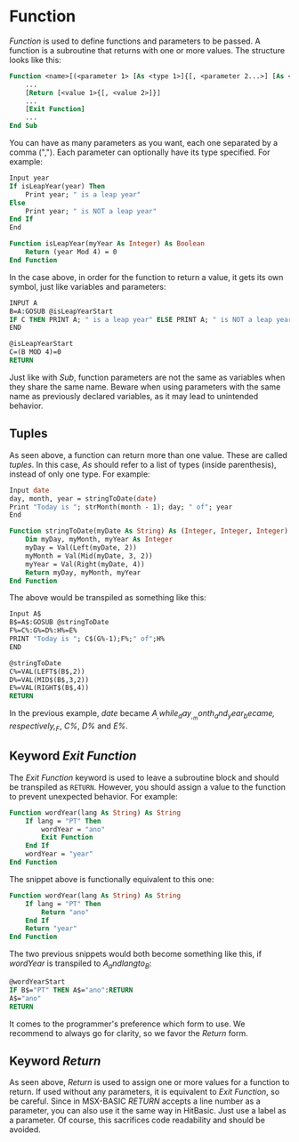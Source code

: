 # Function

_Function_ is used to define functions and parameters to be passed. A function is a subroutine that returns with one or more values. The structure looks like this:

```vb
Function <name>[(<parameter 1> [As <type 1>]{[, <parameter 2...>] [As <type 2...>]})] [As <type> | As (list of types)]
	...
	[Return [<value 1>{[, <value 2>]}]
	...
	[Exit Function]
	...
End Sub
```

You can have as many parameters as you want, each one separated by a comma (","). Each parameter can optionally have its type specified. For example:

```vb
Input year
If isLeapYear(year) Then
	Print year; " is a leap year"
Else
	Print year; " is NOT a leap year"
End If
End

Function isLeapYear(myYear As Integer) As Boolean
	Return (year Mod 4) = 0
End Function
```

In the case above, in order for the function to return a value, it gets its own symbol, just like variables and parameters:

```vb
INPUT A
B=A:GOSUB @isLeapYearStart
IF C THEN PRINT A; " is a leap year" ELSE PRINT A; " is NOT a leap year"
END

@isLeapYearStart
C=(B MOD 4)=0
RETURN
```

Just like with _Sub_, function parameters are not the same as variables when they share the same name. Beware when using parameters with the same name as previously declared variables, as it may lead to unintended behavior.

## Tuples

As seen above, a function can return more than one value. These are called _tuples_. In this case, _As_ should refer to a list of types (inside parenthesis), instead of only one type. For example:

```vb
Input date
day, month, year = stringToDate(date)
Print "Today is "; strMonth(month - 1); day; " of"; year
End

Function stringToDate(myDate As String) As (Integer, Integer, Integer) 
    Dim myDay, myMonth, myYear As Integer
    myDay = Val(Left(myDate, 2))
    myMonth = Val(Mid(myDate, 3, 2))
    myYear = Val(Right(myDate, 4))
    Return myDay, myMonth, myYear
End Function
```

The above would be transpiled as something like this:

```vb
Input A$
B$=A$:GOSUB @stringToDate
F%=C%:G%=D%:H%=E%
PRINT "Today is "; C$(G%-1);F%;" of";H%
END

@stringToDate
C%=VAL(LEFT$(B$,2))
D%=VAL(MID$(B$,3,2))
E%=VAL(RIGHT$(B$,4))
RETURN
```

In the previous example, _date_ became _A$_, while _day_, _month_ and _year_ became, respectively, _F%_, _G%_ and _H%_. The function _stringToDate()_ had its parameters and values (_myDate_, _myDay_, _myMonth_, _myYear_) transpiled into _B$_, _C%_, _D%_ and _E%_.


## Keyword _Exit Function_

The _Exit Function_ keyword is used to leave a subroutine block and should be transpiled as `RETURN`. However, you should assign a value to the function to prevent unexpected behavior. For example:

```vb
Function wordYear(lang As String) As String
	If lang = "PT" Then
		wordYear = "ano"
		Exit Function
	End If
	wordYear = "year"
End Function
```

The snippet above is functionally equivalent to this one:

```vb
Function wordYear(lang As String) As String
	If lang = "PT" Then
		Return "ano"
	End If
	Return "year"
End Function
```

The two previous snippets would both become something like this, if _wordYear_ is transpiled to _A$_ and lang to _B$_:

```vb
@wordYearStart
IF B$="PT" THEN A$="ano":RETURN
A$="ano"
RETURN
```

It comes to the programmer's preference which form to use. We recommend to always go for clarity, so we favor the _Return <value>_ form.

## Keyword _Return_

As seen above, _Return_ is used to assign one or more values for a function to return. If used without any parameters, it is equivalent to _Exit Function_, so be careful. Since in MSX-BASIC _RETURN_ accepts a line number as a parameter, you can also use it the same way in HitBasic. Just use a label as a parameter. Of course, this sacrifices code readability and should be avoided.